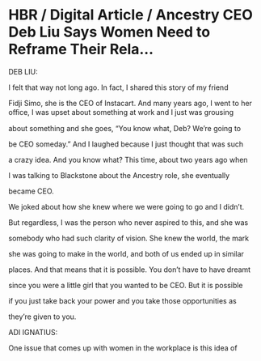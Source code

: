 # HBR / Digital Article / Ancestry CEO Deb Liu Says Women Need to Reframe Their Rela…

DEB LIU:

I felt that way not long ago. In fact, I shared this story of my friend

Fidji Simo, she is the CEO of Instacart. And many years ago, I went to her oﬃce, I was upset about something at work and I just was grousing

about something and she goes, “You know what, Deb? We’re going to

be CEO someday.” And I laughed because I just thought that was such

a crazy idea. And you know what? This time, about two years ago when

I was talking to Blackstone about the Ancestry role, she eventually

became CEO.

We joked about how she knew where we were going to go and I didn’t.

But regardless, I was the person who never aspired to this, and she was

somebody who had such clarity of vision. She knew the world, the mark

she was going to make in the world, and both of us ended up in similar

places. And that means that it is possible. You don’t have to have dreamt

since you were a little girl that you wanted to be CEO. But it is possible

if you just take back your power and you take those opportunities as

they’re given to you.

ADI IGNATIUS:

One issue that comes up with women in the workplace is this idea of